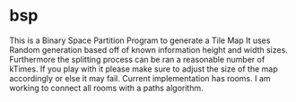 # bsp
This is a Binary Space Partition Program to generate a Tile Map
It uses Random generation based off of known information height and width sizes. Furthermore the splitting process can be ran a reasonable number of kTimes. If you play with it please make sure to adjust the size of the map accordingly or else it may fail.
Current implementation has rooms. I am working to connect all rooms with a paths algorithm.
